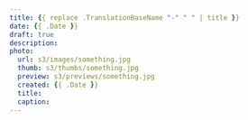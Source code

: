 ```yaml
---
title: {{ replace .TranslationBaseName "-" " " | title }}
date: {{ .Date }}
draft: true
description:
photo:
  url: s3/images/something.jpg
  thumb: s3/thumbs/something.jpg
  preview: s3/previews/something.jpg
  created: {{ .Date }}
  title:
  caption:
---
```

